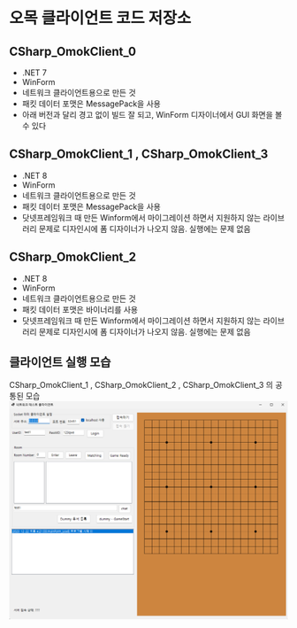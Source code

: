 # 오목 클라이언트 코드 저장소 
  
## CSharp_OmokClient_0
- .NET 7
- WinForm  
- 네트워크 클라이언트용으로 만든 것
- 패킷 데이터 포맷은 MessagePack을 사용
- 아래 버전과 달리 경고 없이 빌드 잘 되고, WinForm 디자이너에서 GUI 화면을 볼 수 있다 
    
    
## CSharp_OmokClient_1 , CSharp_OmokClient_3
- .NET 8
- WinForm
- 네트워크 클라이언트용으로 만든 것
- 패킷 데이터 포맷은 MessagePack을 사용
- 닷넷프레임워크 때 만든 Winform에서 마이그레이션 하면서 지원하지 않는 라이브러리 문제로 디자인시에 폼 디자이너가 나오지 않음. 실행에는 문제 없음  
    
  
## CSharp_OmokClient_2
- .NET 8
- WinForm
- 네트워크 클라이언트용으로 만든 것
- 패킷 데이터 포맷은 바이너리를 사용
- 닷넷프레임워크 때 만든 Winform에서 마이그레이션 하면서 지원하지 않는 라이브러리 문제로 디자인시에 폼 디자이너가 나오지 않음. 실행에는 문제 없음  
  
  
 ## 클라이언트 실행 모습 
CSharp_OmokClient_1 , CSharp_OmokClient_2 , CSharp_OmokClient_3 의 공통된 모습   
![CSharp_OmokClient](./images/001.png)     
  
  
  
  


